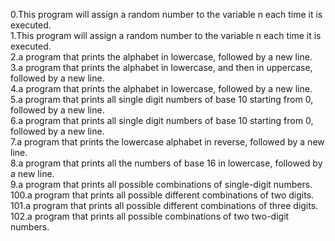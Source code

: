 0.This program will assign a random number to the variable n each time it is executed.\
1.This program will assign a random number to the variable n each time it is executed.\
2.a program that prints the alphabet in lowercase, followed by a new line.\
3.a program that prints the alphabet in lowercase, and then in uppercase, followed by a new line.\
4.a program that prints the alphabet in lowercase, followed by a new line.\
5.a program that prints all single digit numbers of base 10 starting from 0, followed by a new line.\
6.a program that prints all single digit numbers of base 10 starting from 0, followed by a new line.\
7.a program that prints the lowercase alphabet in reverse, followed by a new line.\
8.a program that prints all the numbers of base 16 in lowercase, followed by a new line.\
9.a program that prints all possible combinations of single-digit numbers.\
100.a program that prints all possible different combinations of two digits.\
101.a program that prints all possible different combinations of three digits.\
102.a program that prints all possible combinations of two two-digit numbers.
